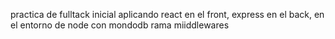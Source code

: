 practica de fulltack inicial aplicando react en el front, express en el back, en el entorno de node con mondodb
rama miiddlewares
